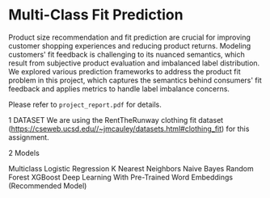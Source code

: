 # Multi-Class Fit Prediction

Product size recommendation and fit prediction are crucial for improving customer shopping experiences and reducing product returns. Modeling customers' fit feedback is challenging to its nuanced semantics, which result from subjective product evaluation and imbalanced label distribution. We explored various prediction frameworks to address the product fit problem in this project, which captures the semantics behind consumers' fit feedback and applies metrics to handle label imbalance concerns.

Please refer to `project_report.pdf` for details.

1 DATASET We are using the RentTheRunway clothing fit dataset (https://cseweb.ucsd.edu//~jmcauley/datasets.html#clothing_fit) for this assignment.

2 Models

Multiclass Logistic Regression
K Nearest Neighbors
Naive Bayes
Random Forest
XGBoost
Deep Learning With Pre-Trained Word Embeddings (Recommended Model)
